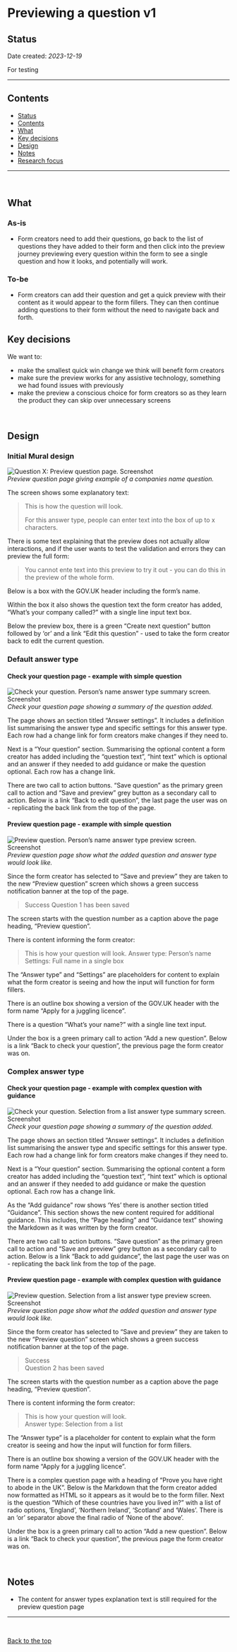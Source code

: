 # Previewing a question v1

## Status

Date created: *2023-12-19*  

For testing  

___

## Contents

- [Status](#status)
- [Contents](#contents)
- [What](#what)
- [Key decisions](#key-decisions)
- [Design](#design)
- [Notes](#notes)
- [Research focus](#research-focus)

___

<br>

## What

### As-is

- Form creators need to add their questions, go back to the list of questions they have added to their form and then click into the preview journey previewing every question within the form to see a single question and how it looks, and potentially will work. 

### To-be

- Form creators can add their question and get a quick preview with their content as it would appear to the form fillers. They can then continue adding questions to their form without the need to navigate back and forth.  


## Key decisions

We want to: 

- make the smallest quick win change we think will benefit form creators  
- make sure the preview works for any assistive technology, something we had found issues with previously
- make the preview a conscious choice for form creators so as they learn the product they can skip over unnecessary screens  

<br>

## Design  

### Initial Mural design  

![Question X: Preview question page. Screenshot](screenshots-v1/001-Helping%20users%20preview%20their%20form%20Mural%20design.png)  
*Preview question page giving example of a companies name question.*  

The screen shows some explanatory text:  

> This is how the question will look.
>
> For this answer type, people can enter text into the box of up to x characters.

There is some text explaining that the preview does not actually allow interactions, and if the user wants to test the validation and errors they can preview the full form:  

> You cannot ente text into this preview to try it out - you can do this in the preview of the whole form.  

Below is a box with the GOV.UK header including the form’s name.  

Within the box it also shows the question text the form creator has added, “What’s your company called?” with a single line input text box.  

Below the preview box, there is a green “Create next question” button followed by ‘or’ and a link “Edit this question” - used to take the form creator back to edit the current question.  


### Default answer type  

#### Check your question page - example with simple question   

![Check your question. Person’s name answer type summary screen. Screenshot](screenshots-v1/002-check-your-question-simple-answer-type.png)  
*Check your question page showing a summary of the question added.*

The page shows an section titled “Answer settings”. It includes a definition list summarising the answer type and specific settings for this answer type. Each row had a change link for form creators make changes if they need to.  

Next is a “Your question” section. Summarising the optional content a form creator has added including the “question text”, “hint text” which is optional and an answer if they needed to add guidance or make the question optional. Each row has a change link.  

There are two call to action buttons. “Save question” as the primary green call to action and “Save and preview” grey button as a secondary call to action. Below is a link “Back to edit question”, the last page the user was on - replicating the back link from the top of the page.  

#### Preview question page - example with simple question   

![Preview question. Person’s name answer type preview screen. Screenshot](screenshots-v1/002-preview-question-simple-answer-type.png)  
*Preview question page show what the added question and answer type would look like.*

Since the form creator has selected to “Save and preview” they are taken to the new “Preview question” screen which shows a green success notification banner at the top of the page. 

> Success
> Question 1 has been saved

The screen starts with the question number as a caption above the page heading, “Preview question”.  

There is content informing the form creator:  

> This is how your question will look.
> Answer type: Person’s name  
> Settings: Full name in a single box

The “Answer type” and “Settings” are placeholders for content to explain what the form creator is seeing and how the input will function for form fillers.  

There is an outline box showing a version of the GOV.UK header with the form name “Apply for a juggling licence”.  

There is a question “What’s your name?” with a single line text input.  

Under the box is a green primary call to action “Add a new question”. Below is a link “Back to check your question”, the previous page the form creator was on.  


### Complex answer type  

#### Check your question page - example with complex question with guidance   

![Check your question. Selection from a list answer type summary screen. Screenshot](screenshots-v1/003-check-your-question-complex-answer-type.png)   
*Check your question page showing a summary of the question added.*

The page shows an section titled “Answer settings”. It includes a definition list summarising the answer type and specific settings for this answer type. Each row had a change link for form creators make changes if they need to.  

Next is a “Your question” section. Summarising the optional content a form creator has added including the “question text”, “hint text” which is optional and an answer if they needed to add guidance or make the question optional. Each row has a change link.  

As the “Add guidance” row shows ‘Yes’ there is another section titled “Guidance”. This section shows the new content required for additional guidance. 
This includes, the “Page heading” and “Guidance text” showing the Markdown as it was written by the form creator.  

There are two call to action buttons. “Save question” as the primary green call to action and “Save and preview” grey button as a secondary call to action. Below is a link “Back to add guidance”, the last page the user was on - replicating the back link from the top of the page.  

#### Preview question page - example with complex question with guidance   

![Preview question. Selection from a list answer type preview screen. Screenshot](screenshots-v1/003-preview-question-complex-answer-type.png)   
*Preview question page show what the added question and answer type would look like.*  

Since the form creator has selected to “Save and preview” they are taken to the new “Preview question” screen which shows a green success notification banner at the top of the page.  

> Success  
> Question 2 has been saved  

The screen starts with the question number as a caption above the page heading, “Preview question”.  

There is content informing the form creator:  

> This is how your question will look.  
> Answer type: Selection from a list   

The “Answer type” is a placeholder for content to explain what the form creator is seeing and how the input will function for form fillers.  

There is an outline box showing a version of the GOV.UK header with the form name “Apply for a juggling licence”.  

There is a complex question page with a heading of “Prove you have right to abode in the UK”. Below is the Markdown that the form creator added now formatted as HTML so it appears as it would be to the form filler. Next is the question “Which of these countries have you lived in?” with a list of radio options, ‘England’, ‘Northern Ireland’, ‘Scotland’ and ‘Wales’. There is an ‘or’ separator above the final radio of ‘None of the above’.  

Under the box is a green primary call to action “Add a new question”. Below is a link “Back to check your question”, the previous page the form creator was on.  

<br>

## Notes

- The content for answer types explanation text is still required for the preview question page  

___

<br>

[Back to the top](#previewing-a-question-v1)
